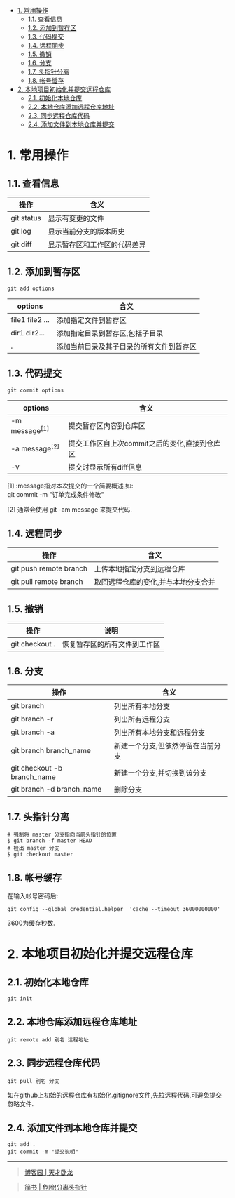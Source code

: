 <!-- TOC -->

- [1. 常用操作](#1-常用操作)
  - [1.1. 查看信息](#11-查看信息)
  - [1.2. 添加到暂存区](#12-添加到暂存区)
  - [1.3. 代码提交](#13-代码提交)
  - [1.4. 远程同步](#14-远程同步)
  - [1.5. 撤销](#15-撤销)
  - [1.6. 分支](#16-分支)
  - [1.7. 头指针分离](#17-头指针分离)
  - [1.8. 帐号缓存](#18-帐号缓存)
- [2. 本地项目初始化并提交远程仓库](#2-本地项目初始化并提交远程仓库)
  - [2.1. 初始化本地仓库](#21-初始化本地仓库)
  - [2.2. 本地仓库添加远程仓库地址](#22-本地仓库添加远程仓库地址)
  - [2.3. 同步远程仓库代码](#23-同步远程仓库代码)
  - [2.4. 添加文件到本地仓库并提交](#24-添加文件到本地仓库并提交)

<!-- /TOC -->
# 1. 常用操作

## 1.1. 查看信息

操作|含义
-|-
git status|显示有变更的文件
git log|显示当前分支的版本历史
git diff|显示暂存区和工作区的代码差异

## 1.2. 添加到暂存区

```shell
git add options
```
options|含义
-|-
file1 file2 ...|添加指定文件到暂存区
dir1 dir2...|添加指定目录到暂存区,包括子目录
.|添加当前目录及其子目录的所有文件到暂存区

## 1.3. 代码提交

```shell
git commit options
```

options|含义
-|-
-m message<sup>[1]</sup>|提交暂存区内容到仓库区
-a message<sup>[2]</sup>|提交工作区自上次commit之后的变化,直接到仓库区
-v|提交时显示所有diff信息

[1] :message指对本次提交的一个简要概述,如:<br>
git commit -m "订单完成条件修改"

[2] 通常会使用 git -am message 来提交代码.



## 1.4. 远程同步

操作|含义
-|-
git push remote branch|上传本地指定分支到远程仓库
git pull remote branch|取回远程仓库的变化,并与本地分支合并

## 1.5. 撤销

操作|说明
-|-
git checkout .|恢复暂存区的所有文件到工作区

## 1.6. 分支
操作|含义
-|-
git branch|列出所有本地分支
git branch -r|列出所有远程分支
git branch -a|列出所有本地分支和远程分支
git branch branch_name|新建一个分支,但依然停留在当前分支
git checkout -b branch_name|新建一个分支,并切换到该分支
git branch -d branch_name|删除分支

## 1.7. 头指针分离
```
# 强制将 master 分支指向当前头指针的位置
$ git branch -f master HEAD
# 检出 master 分支
$ git checkout master
```

## 1.8. 帐号缓存

在输入帐号密码后:

```
git config --global credential.helper  'cache --timeout 36000000000'
```

3600为缓存秒数.

# 2. 本地项目初始化并提交远程仓库

## 2.1. 初始化本地仓库

```
git init
```

## 2.2. 本地仓库添加远程仓库地址

```
git remote add 别名 远程地址
```

## 2.3. 同步远程仓库代码

```
git pull 别名 分支
```

如在github上初始的远程仓库有初始化.gitignore文件,先拉远程代码,可避免提交忽略文件.



## 2.4. 添加文件到本地仓库并提交

```
git add .
git commit -m "提交说明"
```



<hr>

>[博客园 | 天才卧龙](https://www.cnblogs.com/chenwolong/p/GIT.html)

> [简书 | 危险!分离头指针](https://www.jianshu.com/p/91a0f8feb45d)
